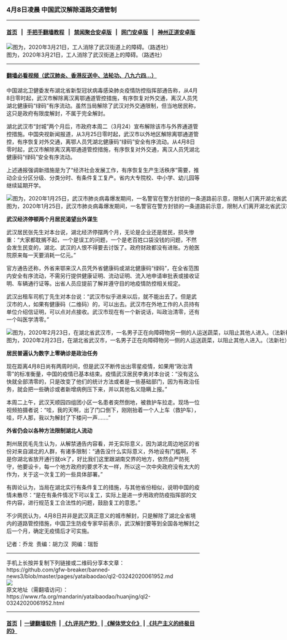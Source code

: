 ### 4月8日凌晨 中国武汉解除道路交通管制
------------------------

#### [首页](https://github.com/gfw-breaker/banned-news3/blob/master/README.md) &nbsp;&nbsp;|&nbsp;&nbsp; [手把手翻墙教程](https://github.com/gfw-breaker/guides/wiki) &nbsp;&nbsp;|&nbsp;&nbsp; [禁闻聚合安卓版](https://github.com/gfw-breaker/bn-android) &nbsp;&nbsp;|&nbsp;&nbsp; [网门安卓版](https://github.com/oGate2/oGate) &nbsp;&nbsp;|&nbsp;&nbsp; [神州正道安卓版](https://github.com/SzzdOgate/update) 



<div id="headerimg">
 <img alt="图为，2020年3月21日，工人消除了武汉街道上的障碍。（路透社）" src="https://www.rfa.org/mandarin/yataibaodao/huanjing/ql2-03242020061952.html/2020-03-23T021550Z_1291371917_RC2EPF9Y04IU_RTRMADP_3_HEALTH-CORONAVIRUS-CHINA.jpg/@@images/92ba0e83-22d4-47d2-bad0-d5088d8b0c4b.jpeg" title="图为，2020年3月21日，工人消除了武汉街道上的障碍。（路透社）"/>
 <div id="headerimgcontents">
  <div id="headerimgcaption">
   <span>
    图为，2020年3月21日，工人消除了武汉街道上的障碍。（路透社）
   </span>
   <!-- zoomattribute -->
  </div>
  <!-- headerimgcaption -->
 </div>
 <!-- headerimagecontents -->
</div>

<hr/>


#### [翻墙必看视频（武汉肺炎、香港反送中、法轮功、八九六四...）](https://github.com/gfw-breaker/banned-news3/blob/master/pages/link3.md)

<div id="storytext">
 <div>
  <div class="slot_header">
  </div>
 </div>
 <p>
  中国湖北卫健委发布湖北省新型冠状病毒感染肺炎疫情防控指挥部通告称，从4月8日零时起，武汉市解除离汉离鄂通道管控措施，有序恢复对外交通，离汉人员凭湖北健康码“绿码”有序流动。虽然当局解除了武汉对外交通限制，但当地居民称，这只是政府有限度解封，不属于完全解封。
 </p>
 <p>
  湖北武汉市“封城”两个月后，市政府本周二（3月24）宣布解除该市与外界通道管控措施。中国央视新闻报道，从3月25日零时起，武汉市以外地区解除离鄂通道管控，有序恢复对外交通，离鄂人员凭湖北健康码“绿码”安全有序流动。从4月8日零时起，武汉市解除离汉离鄂通道管控措施，有序恢复对外交通，离汉人员凭湖北健康码“绿码”安全有序流动。
 </p>
 <p>
 </p>
 <p>
 </p>
 <p>
  上述通报强调新措施是为了“经济社会发展工作，有序恢复生产生活秩序”需要，推动企业分区分级、分类分时、有条件复工复产。省内大专院校、中小学、幼儿园等继续延期开学。
 </p>
 <p>
 </p>
 <p>
  <div class="image-inline captioned" style="width:1500px;">
   <div style="width:1500px;">
    <img alt="图为，2020年1月25日，武汉市肺炎病毒爆发期间，一名警官在警方封锁的一条道路前示意，限制人们离开湖北省武汉市。（法新社）" src="https://www.rfa.org/mandarin/yataibaodao/huanjing/ql2-03242020061952.html/000_1OC1PT.jpg" title="图为，2020年1月25日，武汉市肺炎病毒爆发期间，一名警官在警方封锁的一条道路前示意，限制人们离开湖北省武汉市。（法新社）"/>
   </div>
   <div class="image-caption">
    <span style="width:1500px;">
     图为，2020年1月25日，武汉市肺炎病毒爆发期间，一名警官在警方封锁的一条道路前示意，限制人们离开湖北省武汉市。（法新社）
    </span>
    <span class="copyright">
    </span>
   </div>
  </div>
 </p>
 <p>
  <b>
   武汉经济停顿两个月居民渴望出外谋生
  </b>
 </p>
 <p>
  武汉居民张先生对本台说，湖北经济停摆两个月，无论是企业还是居民，损失惨重：“大家都耽搁不起，一个是误工的问题，一个是老百姓口袋没钱的问题，不然会发生民变的，湖北、武汉的人恨不得要去讨饭了。政府财政都没有进账。方舱医院原来每一天要消耗一亿元。”
 </p>
 <p>
  官方通告还称，外省来鄂来汉人员凭外省健康码或湖北健康码“绿码”，在全省范围内安全有序流动，不需另行提供健康证明、流动证明、流入地申请审批表或接收证明、车辆通行证等。出省人员应提前了解并遵守目的地疫情防控相关规定。
 </p>
 <p>
  武汉出租车司机丁先生对本台说：“武汉市似乎进来以后，就不能出去了。但是武汉市的人，如果有健康码（二维码）的，可以出去。武汉市在外地工作的人员持有单位介绍信证明，可以点对点接收。武汉市现在有一个新说话，叫政治清零，还有一个叫医学清零。”
 </p>
 <p>
 </p>
 <p>
  <div class="image-inline captioned" style="width:1500px;">
   <div style="width:1500px;">
    <img alt="图为，2020年2月23日，在湖北省武汉市，一名男子正在向障碍物另一侧的人运送蔬菜，以阻止其他人进入。（法新社）" src="https://www.rfa.org/mandarin/yataibaodao/huanjing/ql2-03242020061952.html/000_1P923Z.jpg" title="图为，2020年2月23日，在湖北省武汉市，一名男子正在向障碍物另一侧的人运送蔬菜，以阻止其他人进入。（法新社）"/>
   </div>
   <div class="image-caption">
    <span style="width:1500px;">
     图为，2020年2月23日，在湖北省武汉市，一名男子正在向障碍物另一侧的人运送蔬菜，以阻止其他人进入。（法新社）
    </span>
    <span class="copyright">
    </span>
   </div>
  </div>
 </p>
 <p>
  <b>
   居民普遍认为数字上零确诊是政治任务
  </b>
 </p>
 <p>
  现在距离4月8日尚有两周时间，但是武汉不断传出出零星疫情，如果用“政治清零”的标准衡量，中国的疫情已基本结束。疫情武汉居民李勇对本台说：“没有这么快就全部清零的，只是改变了他们的统计方法或者是一些基础部门，因为有政治任务，就会把一些确诊或者新增病例压下来，并以其他名义隐瞒上报。”
 </p>
 <p>
  本周二上午，武汉天顺园四组团小区一名患者突然倒地，被救护车拉走。现场一位视频拍摄者说：“哇，我的天啊，出了门口倒下，刚刚抬着一个人上车（救护车），哇，吓人那，我以为解封了下楼问一声.......”
 </p>
 <p>
  <b>
   外省仍会以各种方法限制湖北人流动
  </b>
 </p>
 <p>
  荆州居民毛先生认为，从解禁通告内容看，并无实际意义，因为湖北周边地区的省份对来自湖北的人群，有诸多限制：“通告没什么实际意义，外地设有门槛啊，不是你湖北省放开通行就ok了，好比我们这里跟湖南交界的地方，依然会严防死守，他要设卡，每一个地方政府的要求不太一样，所以这一次中央政府没有太大的作为，关于这一次复工的一些具体部署。”
 </p>
 <p>
  有舆论认为，当局在湖北实行有条件复工的措施，与其他省份相似，说明中国的疫情未散尽：“是在有条件情况下可以复工，实际上是进一步用政府防疫指挥部的文件内容，进行规范复工合法性的问题，鼓励复工的意思。”
 </p>
 <p>
  不少网民认为，4月8日并非是武汉真正意义的城市解封，只是解除了湖北全省境内的道路管控措施，中国卫生防疫专家早前表示，武汉解封要等到全国各地解封之后一个月，确定无疫情后才可实施。
 </p>
 <p>
 </p>
 <p>
  记者：乔龙  责编：胡力汉  网编：瑞哲
 </p>
</div>

<hr/>
手机上长按并复制下列链接或二维码分享本文章：<br/>
https://github.com/gfw-breaker/banned-news3/blob/master/pages/yataibaodao/ql2-03242020061952.md <br/>
<a href='https://github.com/gfw-breaker/banned-news3/blob/master/pages/yataibaodao/ql2-03242020061952.md'><img src='https://github.com/gfw-breaker/banned-news3/blob/master/pages/yataibaodao/ql2-03242020061952.md.png'/></a> <br/>
原文地址（需翻墙访问）：https://www.rfa.org/mandarin/yataibaodao/huanjing/ql2-03242020061952.html


------------------------
#### [首页](https://github.com/gfw-breaker/banned-news3/blob/master/README.md) &nbsp;|&nbsp; [一键翻墙软件](https://github.com/gfw-breaker/nogfw/blob/master/README.md) &nbsp;| [《九评共产党》](https://github.com/gfw-breaker/9ping.md/blob/master/README.md#九评之一评共产党是什么) | [《解体党文化》](https://github.com/gfw-breaker/jtdwh.md/blob/master/README.md) | [《共产主义的终极目的》](https://github.com/gfw-breaker/gczydzjmd.md/blob/master/README.md)


<img src='http://gfw-breaker.win/banned-news3/pages/yataibaodao/ql2-03242020061952.md' width='0px' height='0px'/>